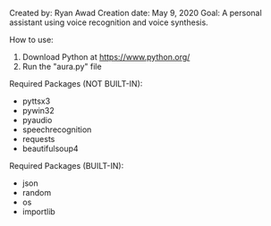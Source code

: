 Created by: Ryan Awad
Creation date: May ‎9, ‎2020
Goal: A personal assistant using voice recognition and voice synthesis. 


How to use:
1. Download Python at https://www.python.org/
2. Run the "aura.py" file


Required Packages (NOT BUILT-IN):
 - pyttsx3
 - pywin32
 - pyaudio
 - speechrecognition
 - requests
 - beautifulsoup4

Required Packages (BUILT-IN):
 - json
 - random
 - os
 - importlib